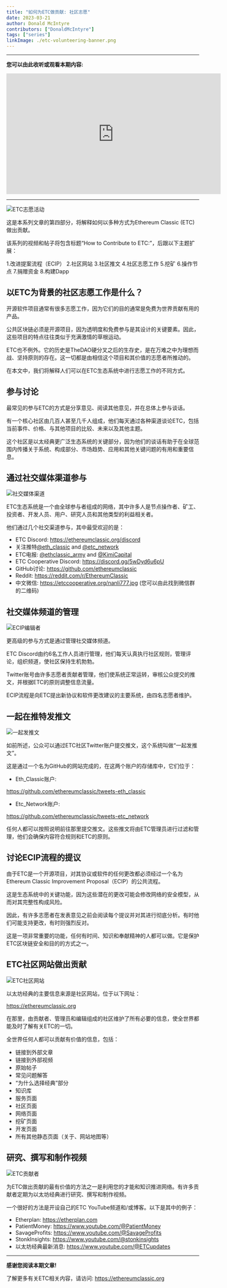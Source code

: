 ```yaml
---
title: "如何为ETC做贡献: 社区志愿"
date: 2023-03-21
author: Donald McIntyre
contributors: ["DonaldMcIntyre"]
tags: ["series"]
linkImage: ./etc-volunteering-banner.png
---
```


---
**您可以由此收听或观看本期内容:**

<iframe width="560" height="315" src="https://www.youtube.com/embed/1dVSwqU6MOs" title="YouTube video player" frameborder="0" allow="accelerometer; autoplay; clipboard-write; encrypted-media; gyroscope; picture-in-picture; web-share" allowfullscreen></iframe>

---

![ETC志愿活动](./1.png)

这是本系列文章的第四部分，将解释如何以多种方式为Ethereum Classic (ETC)做出贡献。

该系列的视频和帖子将包含标题“How to Contribute to ETC:”，后跟以下主题扩展：

1.改进提案流程（ECIP）
2.社区网站
3.社区推文
4.社区志愿工作
5.挖矿
6.操作节点
7.捐赠资金
8.构建Dapp

## 以ETC为背景的社区志愿工作是什么？

开源软件项目通常有很多志愿工作，因为它们的目的通常是免费为世界贡献有用的产品。

公共区块链必须是开源项目，因为透明度和免费参与是其设计的关键要素。因此，这些项目的特点往往类似于充满激情的草根运动。

ETC也不例外。它的历史是TheDAO硬分叉之后的生存史，是在万难之中为理想而战、坚持原则的存在。这一切都是由相信这个项目和其价值的志愿者所推动的。

在本文中，我们将解释人们可以在ETC生态系统中进行志愿工作的不同方式。

## 参与讨论

最常见的参与ETC的方式是分享意见、阅读其他意见，并在总体上参与谈话。

有一个核心社区由几百人甚至几千人组成，他们每天通过各种渠道谈论ETC，包括当前事件、价格、与其他项目的比较、未来以及其他主题。

这个社区是以太经典更广泛生态系统的关键部分，因为他们的谈话有助于在全球范围内传播关于系统、构成部分、市场趋势、应用和其他关键问题的有用和重要信息。

## 通过社交媒体渠道参与

![社交媒体渠道](./2.png)

ETC生态系统是一个由全球参与者组成的网络，其中许多人是节点操作者、矿工、投资者、开发人员、用户、研究人员和其他类型的利益相关者。

他们通过几个社交渠道参与，其中最受欢迎的是：

- ETC Discord: https://ethereumclassic.org/discord
- 关注推特[@eth_classic](https://twitter.com/eth_classic) and [@etc_network](https://twitter.com/etc_network)
- ETC电报: [@ethclassic_army](https://t.me/ethclassic_army) and [@KimiCapital](https://t.me/KimiCapital)
- ETC Cooperative Discord: https://discord.gg/5wDyd6u6pU
- GitHub讨论: https://github.com/ethereumclassic 
- Reddit: https://reddit.com/r/EthereumClassic
- 中文微信: https://etccooperative.org/nanli777.jpg (您可以由此找到微信群的二维码)

## 社交媒体频道的管理

![ECIP编辑者](./3.png)

更高级的参与方式是通过管理社交媒体频道。

ETC Discord由约6名工作人员进行管理，他们每天认真执行社区规则，管理评论，组织频道，使社区保持生机勃勃。

Twitter账号由许多志愿者贡献者管理，他们使系统正常运转，审核公众提交的推文，并根据ETC的原则调整信息流量。

ECIP流程是向ETC提出新协议和软件更改建议的主要系统，由四名志愿者维护。

## 一起在推特发推文

![一起发推文](./4.png)

如前所述，公众可以通过ETC社区Twitter账户提交推文，这个系统叫做“一起发推文”。

这是通过一个名为GitHub的网站完成的，在这两个账户的存储库中，它们位于：

- Eth_Classic账户: 

https://github.com/ethereumclassic/tweets-eth_classic 

- Etc_Network账户: 

https://github.com/ethereumclassic/tweets-etc_network

任何人都可以按照说明前往那里提交推文。这些推文将由ETC管理员进行过滤和管理，他们会确保内容符合规则和ETC的原则。

## 讨论ECIP流程的提议

由于ETC是一个开源项目，对其协议或软件的任何更改都必须经过一个名为Ethereum Classic Improvement Proposal（ECIP）的公共流程。

这是生态系统中的关键功能，因为这些潜在的更改可能会修改网络的安全模型，从而对其完整性构成风险。

因此，有许多志愿者在发表意见之前会阅读每个提议并对其进行彻底分析。有时他们可能支持更改，有时则强烈反对。

这是一项非常重要的功能，任何有时间、知识和奉献精神的人都可以做。它是保护ETC区块链安全和目的的方式之一。

## ETC社区网站做出贡献

![ETC社区网站](./5.png)

以太坊经典的主要信息来源是社区网站，位于以下网址：

https://ethereumclassic.org

在那里，由贡献者、管理员和编辑组成的社区维护了所有必要的信息，使全世界都能及时了解有关ETC的一切。

全世界任何人都可以贡献有价值的信息，包括：

- 链接到外部文章
- 链接到外部视频
- 原始帖子
- 常见问题解答
- “为什么选择经典”部分
- 知识库
- 服务页面
- 社区页面
- 网络页面
- 挖矿页面
- 开发页面
- 所有其他静态页面（关于、网站地图等）

## 研究、撰写和制作视频

![ETC贡献者](./6.png)

为ETC做出贡献的最有价值的方法之一是利用您的才能和知识推进网络。有许多贡献者定期为以太坊经典进行研究、撰写和制作视频。

一个很好的方法是开设自己的ETC YouTube频道和/或博客。以下是其中的例子：

- Etherplan: https://etherplan.com
- PatientMoney: https://www.youtube.com/@PatientMoney
- SavageProfits: https://www.youtube.com/@SavageProfits
- StonkInsights: https://www.youtube.com/@stonkinsights
- 以太坊经典最新消息: https://www.youtube.com/@ETCupdates

---

**感谢您阅读本期文章!**

了解更多有关ETC相关内容，请访问: https://ethereumclassic.org
